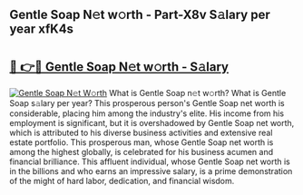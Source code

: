 ## Gentle Soap N𝚎t w𝚘rth - Part-X8v S𝚊lary per year xfK4s

# <h2><a href="http://gc2hlw.nevu.top/?p=Gentle+Soap">🔗 👉🔴 Gentle Soap N𝚎t w𝚘rth - S𝚊lary</a></h2>

[![Gentle Soap N𝚎t W𝚘rth](https://i.imgur.com/Oavwk0R.jpeg)](http://gc2hlw.nevu.top/?p=Gentle+Soap)
What is Gentle Soap n𝚎t w𝚘rth? What is Gentle Soap s𝚊lary per year?
This prosperous person's Gentle Soap net worth is considerable, placing him among the industry's elite. His income from his employment is significant, but it is overshadowed by Gentle Soap net worth, which is attributed to his diverse business activities and extensive real estate portfolio. This prosperous man, whose Gentle Soap net worth is among the highest globally, is celebrated for his business acumen and financial brilliance. This affluent individual, whose Gentle Soap net worth is in the billions and who earns an impressive salary, is a prime demonstration of the might of hard labor, dedication, and financial wisdom.
